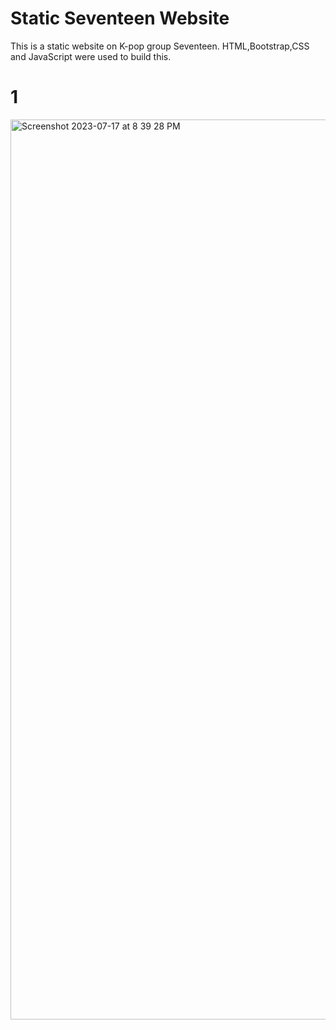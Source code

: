 # Static Seventeen Website

This is a static website on K-pop group Seventeen. HTML,Bootstrap,CSS and JavaScript were used to build this.

# 1
<img width="1440" alt="Screenshot 2023-07-17 at 8 39 28 PM" src="https://github.com/meghanaadiga7/Seventeen-Website/assets/106051990/ad9eb574-8c1d-40a8-b5d1-5e24dfb41a3b">
